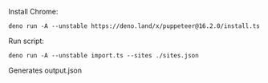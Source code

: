 Install Chrome:

```
deno run -A --unstable https://deno.land/x/puppeteer@16.2.0/install.ts
```

Run script:

```
deno run -A --unstable import.ts --sites ./sites.json
```

Generates output.json